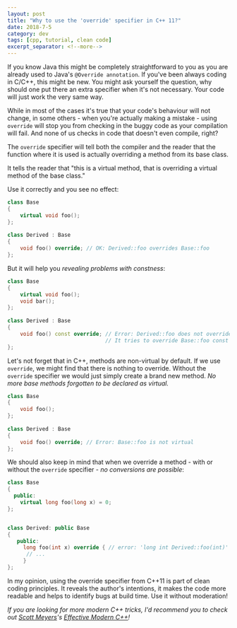 ```yaml
---
layout: post
title: "Why to use the 'override' specifier in C++ 11?"
date: 2018-7-5
category: dev
tags: [cpp, tutorial, clean code]
excerpt_separator: <!--more-->
---
```

If you know Java this might be completely straightforward to you as you are already used to Java's `@Override annotation`. If you've been always coding in C/C++, this might be new. You might ask yourself the question, why should one put there an extra specifier when it's not necessary. Your code will just work the very same way.
<!--more-->

While in most of the cases it's true that your code's behaviour will not change, in some others - when you're actually making a mistake - using `override` will stop you from checking in the buggy code as your compilation will fail. And none of us checks in code that doesn't even compile, right?

The `override` specifier will tell both the compiler and the reader that the function where it is used is actually overriding a method from its base class. 

It tells the reader that "this is a virtual method, that is overriding a virtual method of the base class."

Use it correctly and you see no effect:

```cpp
class Base
{
    virtual void foo();
};
 
class Derived : Base
{
    void foo() override; // OK: Derived::foo overrides Base::foo
};
```

But it will help you _revealing problems with constness_:

```cpp
class Base
{
    virtual void foo();
    void bar();
};
 
class Derived : Base
{
    void foo() const override; // Error: Derived::foo does not override Base::foo
                               // It tries to override Base::foo const that doesn't exist```
};
```

Let's not forget that in C++, methods are non-virtual by default. If we use `override`, we might find that there is nothing to override. Without the `override` specifier we would just simply create a brand new method. _No more base methods forgotten to be declared as virtual._

```cpp
class Base
{
    void foo();
};
 
class Derived : Base
{
    void foo() override; // Error: Base::foo is not virtual
};
```

We should also keep in mind that when we override a method - with or without the `override` specifier - _no conversions are possible_:

```cpp
class Base
{
  public:
    virtual long foo(long x) = 0; 
};


class Derived: public Base
{
   public:
     long foo(int x) override { // error: 'long int Derived::foo(int)' marked override, but does not override
      // ...
     }
};
``` 

In my opinion, using the override specifier from C++11 is part of clean coding principles. It reveals the author's intentions, it makes the code more readable and helps to identify bugs at build time. Use it without moderation!

_If you are looking for more modern C++ tricks, I'd recommend you to check out [Scott Meyers](https://www.aristeia.com/)'s [Effective Modern C++](https://amzn.to/2VZrLec)!_